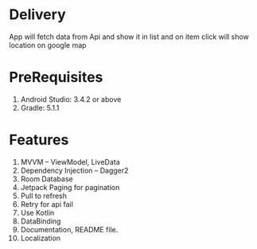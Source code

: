 # Delivery

App will fetch data from Api and show it in list and on item click will show location on google map

# PreRequisites

1. Android Studio: 3.4.2 or above
2. Gradle: 5.1.1

# Features

1.	MVVM – ViewModel, LiveData
2.	Dependency Injection – Dagger2
3.	Room Database
4.	Jetpack Paging for pagination
5.	Pull to refresh
6.	Retry for api fail
7.	Use Kotlin
8.	DataBinding
9.	Documentation, README file.
10.	Localization
<!--- 7.	UI and Unit test. – Expresso, MockWebserver, Mockito etc ---!>
